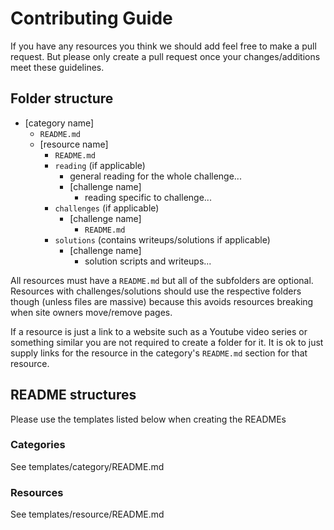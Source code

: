 # Contributing Guide

If you have any resources you think we should add feel free to make a pull request. But please only create a pull request once your changes/additions meet these guidelines.

## Folder structure

- [category name]
  - `README.md`
  - [resource name]
    - `README.md`
    - `reading` (if applicable)
      - general reading for the whole challenge...
      - [challenge name]
        - reading specific to challenge...
    - `challenges` (if applicable)
      - [challenge name]
        - `README.md`
    - `solutions` (contains writeups/solutions if applicable)
      - [challenge name]  
        - solution scripts and writeups...

All resources must have a `README.md` but all of the subfolders are optional. Resources with challenges/solutions should use the respective folders though (unless files are massive) because this avoids resources breaking when site owners move/remove pages.

If a resource is just a link to a website such as a Youtube video series or something similar you are not required to create a folder for it. It is ok to just supply links for the resource in the category's `README.md` section for that resource.

## README structures

Please use the templates listed below when creating the READMEs

### Categories

See templates/category/README.md

### Resources

See templates/resource/README.md
